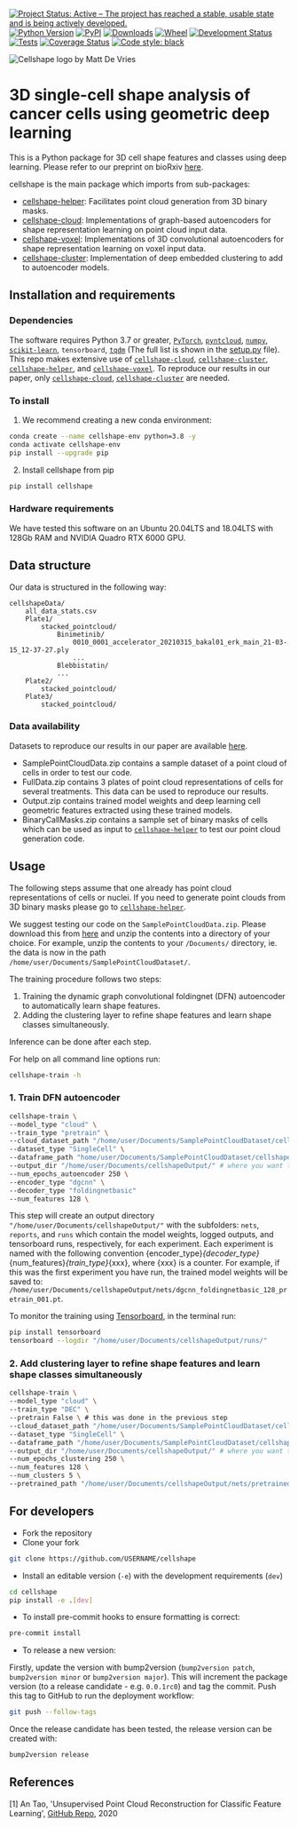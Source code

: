 [![Project Status: Active – The project has reached a stable, usable
state and is being actively
developed.](https://www.repostatus.org/badges/latest/active.svg)](https://www.repostatus.org/#active)
[![Python Version](https://img.shields.io/pypi/pyversions/cellshape.svg)](https://pypi.org/project/cellshape)
[![PyPI](https://img.shields.io/pypi/v/cellshape.svg)](https://pypi.org/project/cellshape)
[![Downloads](https://pepy.tech/badge/cellshape)](https://pepy.tech/project/cellshape)
[![Wheel](https://img.shields.io/pypi/wheel/cellshape.svg)](https://pypi.org/project/cellshape)
[![Development Status](https://img.shields.io/pypi/status/cellshape.svg)](https://github.com/Sentinal4D/cellshape)
[![Tests](https://img.shields.io/github/workflow/status/Sentinal4D/cellshape/tests)](
    https://github.com/Sentinal4D/cellshape/actions)
[![Coverage Status](https://coveralls.io/repos/github/Sentinal4D/cellshape/badge.svg?branch=master)](https://coveralls.io/github/Sentinal4D/cellshape?branch=master)
[![Code style: black](https://img.shields.io/badge/code%20style-black-000000.svg)](https://github.com/psf/black)

<img src="https://github.com/Sentinal4D/cellshape/blob/main/img/cellshape.png" 
     alt="Cellshape logo by Matt De Vries">

# 3D single-cell shape analysis of cancer cells using geometric deep learning


This is a Python package for 3D cell shape features and classes using deep learning. Please refer to our preprint on bioRxiv [here](https://www.biorxiv.org/content/10.1101/2022.06.17.496550v1).

cellshape is the main package which imports from sub-packages:
- [cellshape-helper](https://github.com/Sentinal4D/cellshape-helper): Facilitates point cloud generation from 3D binary masks.
- [cellshape-cloud](https://github.com/Sentinal4D/cellshape-cloud): Implementations of graph-based autoencoders for shape representation learning on point cloud input data.
- [cellshape-voxel](https://github.com/Sentinal4D/cellshape-voxel): Implementations of 3D convolutional autoencoders for shape representation learning on voxel input data.
- [cellshape-cluster](https://github.com/Sentinal4D/cellshape-cluster): Implementation of deep embedded clustering to add to autoencoder models.

## Installation and requirements
### Dependencies
The software requires Python 3.7 or greater, [`PyTorch`](https://pytorch.org/), [`pyntcloud`](https://github.com/daavoo/pyntcloud), [`numpy`](https://numpy.org/), [`scikit-learn`](https://scikit-learn.org/stable/), `tensorboard`, [`tqdm`](https://github.com/tqdm/tqdm) (The full list is shown in the [setup.py](https://github.com/Sentinal4D/cellshape/blob/main/setup.py) file). This repo makes extensive use of [`cellshape-cloud`](https://github.com/Sentinal4D/cellshape-cloud), [`cellshape-cluster`](https://github.com/Sentinal4D/cellshape-cluster), [`cellshape-helper`](https://github.com/Sentinal4D/cellshape-helper), and [`cellshape-voxel`](https://github.com/Sentinal4D/cellshape-voxel). To reproduce our results in our paper, only [`cellshape-cloud`](https://github.com/Sentinal4D/cellshape-cloud), [`cellshape-cluster`](https://github.com/Sentinal4D/cellshape-cluster) are needed.

### To install
1. We recommend creating a new conda environment:
```bash 
conda create --name cellshape-env python=3.8 -y
conda activate cellshape-env
pip install --upgrade pip
```
2. Install cellshape from pip
```bash
pip install cellshape
```

### Hardware requirements
We have tested this software on an Ubuntu 20.04LTS and 18.04LTS with 128Gb RAM and NVIDIA Quadro RTX 6000 GPU.

## Data structure

Our data is structured in the following way:

```
cellshapeData/
    all_data_stats.csv
    Plate1/
        stacked_pointcloud/
            Binimetinib/
                0010_0001_accelerator_20210315_bakal01_erk_main_21-03-15_12-37-27.ply
                ...
            Blebbistatin/
            ...
    Plate2/
        stacked_pointcloud/
    Plate3/
        stacked_pointcloud/
```
### Data availability
Datasets to reproduce our results in our paper are available [here](https://sandbox.zenodo.org/record/1080300#.YsX7f3XMIaz). 
- SamplePointCloudData.zip contains a sample dataset of a point cloud of cells in order to test our code.
- FullData.zip contains 3 plates of point cloud representations of cells for several treatments. This data can be used to reproduce our results.
- Output.zip contains trained model weights and deep learning cell geometric features extracted using these trained models.
- BinaryCallMasks.zip contains a sample set of binary masks of cells which can be used as input to [`cellshape-helper`](https://github.com/Sentinal4D/cellshape-helper) to test our point cloud generation code. 


## Usage
The following steps assume that one already has point cloud representations of cells or nuclei. If you need to generate point clouds from 3D binary masks please go to [`cellshape-helper`](https://github.com/Sentinal4D/cellshape-helper).

We suggest testing our code on the `SamplePointCloudData.zip`. Please download this from [here](https://sandbox.zenodo.org/record/1080300#.YsX7f3XMIaz) and unzip the contents into a directory of your choice. For example, unzip the contents to your `/Documents/` directory, ie. the data is now in the path `/home/user/Documents/SamplePointCloudDataset/`.

The training procedure follows two steps:
1. Training the dynamic graph convolutional foldingnet (DFN) autoencoder to automatically learn shape features.
2. Adding the clustering layer to refine shape features and learn shape classes simultaneously.

Inference can be done after each step. 

For help on all command line options run:
```bash
cellshape-train -h
```
### 1. Train DFN autoencoder
```bash
cellshape-train \
--model_type "cloud" \
--train_type "pretrain" \
--cloud_dataset_path "/home/user/Documents/SamplePointCloudDataset/cellshapeSamplePointCloudDataset/" \ # change to where you saved data.
--dataset_type "SingleCell" \
--dataframe_path "home/user/Documents/SamplePointCloudDataset/cellshapeSamplePointCloudDataset/small_data.csv" \ # change to where you saved data.
--output_dir "/home/user/Documents/cellshapeOutput/" # where you want to save resluts and logs.
--num_epochs_autoencoder 250 \
--encoder_type "dgcnn" \
--decoder_type "foldingnetbasic"
--num_features 128 \
```

This step will create an output directory `"/home/user/Documents/cellshapeOutput/"` with the subfolders: `nets`, `reports`, and `runs` which contain the model weights, logged outputs, and tensorboard runs, respectively, for each experiment. Each experiment is named with the following convention {encoder_type}_{decoder_type}_{num_features}_{train_type}_{xxx}, where {xxx} is a counter. For example, if this was the first experiment you have run, the trained model weights will be saved to: `/home/user/Documents/cellshapeOutput/nets/dgcnn_foldingnetbasic_128_pretrain_001.pt`.

To monitor the training using [Tensorboard](https://pytorch.org/docs/stable/tensorboard.html), in the terminal run:
```bash
pip install tensorboard
tensorboard --logdir "/home/user/Documents/cellshapeOutput/runs/"
```

### 2. Add clustering layer to refine shape features and learn shape classes simultaneously
```bash
cellshape-train \
--model_type "cloud" \
--train_type "DEC" \
--pretrain False \ # this was done in the previous step
--cloud_dataset_path "/home/user/Documents/SamplePointCloudDataset/cellshapeSamplePointCloudDataset/" \ # change to where you saved data
--dataset_type "SingleCell" \
--dataframe_path "/home/user/Documents/SamplePointCloudDataset/cellshapeSamplePointCloudDataset/small_data.csv" \ # change to where you saved data
--output_dir "/home/user/Documents/cellshapeOutput/" # where you want to save resluts and logs.
--num_epochs_clustering 250 \
--num_features 128 \
--num_clusters 5 \
--pretrained_path "/home/user/Documents/cellshapeOutput/nets/pretrained_autoencoder.pt" # /home/user/Documents/cellshapeOutput/nets/dgcnn_foldingnetbasic_128_pretrain_001.pt in our example
```

## For developers
* Fork the repository
* Clone your fork
```bash
git clone https://github.com/USERNAME/cellshape
```
* Install an editable version (`-e`) with the development requirements (`dev`)
```bash
cd cellshape
pip install -e .[dev] 
```
* To install pre-commit hooks to ensure formatting is correct:
```bash
pre-commit install
```

* To release a new version:

Firstly, update the version with bump2version (`bump2version patch`, 
`bump2version minor` or `bump2version major`). This will increment the 
package version (to a release candidate - e.g. `0.0.1rc0`) and tag the 
commit. Push this tag to GitHub to run the deployment workflow:

```bash
git push --follow-tags
```

Once the release candidate has been tested, the release version can be created with:

```bash
bump2version release
```

## References
[1] An Tao, 'Unsupervised Point Cloud Reconstruction for Classific Feature Learning', [GitHub Repo](https://github.com/AnTao97/UnsupervisedPointCloudReconstruction), 2020
